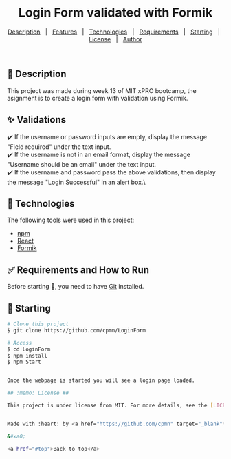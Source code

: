 <h1 align="center">Login Form validated with Formik</h1>

<p align="center">
  <a href="#dart-about">Description</a> &#xa0; | &#xa0; 
  <a href="#sparkles-features">Features</a> &#xa0; | &#xa0;
  <a href="#rocket-technologies">Technologies</a> &#xa0; | &#xa0;
  <a href="#white_check_mark-requirements">Requirements</a> &#xa0; | &#xa0;
  <a href="#checkered_flag-starting">Starting</a> &#xa0; | &#xa0;
  <a href="#memo-license">License</a> &#xa0; | &#xa0;
  <a href="https://github.com/cpmn" target="_blank">Author</a>
</p>

<br>

## :dart: Description ##

This project was made during week 13 of MIT xPRO bootcamp, the asignment is to create a login form with validation using Formik.

## :sparkles: Validations ##

:heavy_check_mark: If the username or password inputs are empty, display the message "Field required" under the text input.\
:heavy_check_mark: If the username is not in an email format, display the message "Username should be an email" under the text input.\
:heavy_check_mark: If the username and password pass the above validations, then display the message "Login Successful" in an alert box.\


## :rocket: Technologies ##

The following tools were used in this project:

- [npm](https://nodejs.org/)
- [React](https://en.reactjs.org/)
- [Formik](https://formik.org/)

## :white_check_mark: Requirements and How to Run ##

Before starting :checkered_flag:, you need to have [Git](https://git-scm.com) installed.

## :checkered_flag: Starting ##

```bash
# Clone this project
$ git clone https://github.com/cpmn/LoginForm

# Access
$ cd LoginForm
$ npm install
$ npm Start


Once the webpage is started you will see a login page loaded.

## :memo: License ##

This project is under license from MIT. For more details, see the [LICENSE](LICENSE) file.


Made with :heart: by <a href="https://github.com/cpmn" target="_blank">Claudia Muñoz</a>

&#xa0;

<a href="#top">Back to top</a>
